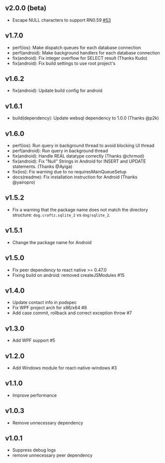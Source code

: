 ## v2.0.0 (beta)

* Escape NULL characters to support RN0.59 [#53](https://github.com/craftzdog/react-native-sqlite-2/pull/53)

## v1.7.0

* perf(ios): Make dispatch queues for each database connection
* perf(android): Make background handlers for each database connection
* fix(android): Fix integer overflow for SELECT result (Thanks Kudo)
* fix(android): Fix build settings to use root project's

## v1.6.2

* fix(android): Update build config for android

## v1.6.1

* build(dependency): Update websql dependency to 1.0.0 (Thanks @p2k)

## v1.6.0

* perf(ios): Run query in background thread to avoid blocking UI thread
* perf(android): Run query in background thread
* fix(android): Handle REAL datatype correctly (Thanks @chrmod)
* fix(android): Fix "Null" Strings in Android for INSERT and UPDATE statements. (Thanks @Ayiga)
* fix(ios): Fix warning due to no requiresMainQueueSetup
* docs(readme): Fix installation instruction for Android (Thanks @yairopro)

## v1.5.2

* Fix a warning that the package name does not match the directory structure: `dog.craftz.sqlite_2` vs `dog/sqlite_2`.

## v1.5.1

* Change the package name for Android

## v1.5.0

* Fix peer dependency to react native >= 0.47.0
* Fixing build on android: removed createJSModules #15

## v1.4.0

* Update contact info in podspec
* Fix WPF project arch for x86/x64 #8
* Add case commit, rollback and correct exception throw #7

## v1.3.0

* Add WPF support #5

## v1.2.0

* Add Windows module for react-native-windows #3

## v1.1.0

* Improve performance

## v1.0.3

* Remove unnecessary dependency

## v1.0.1

* Suppress debug logs
* remove unnecessary peer dependency
